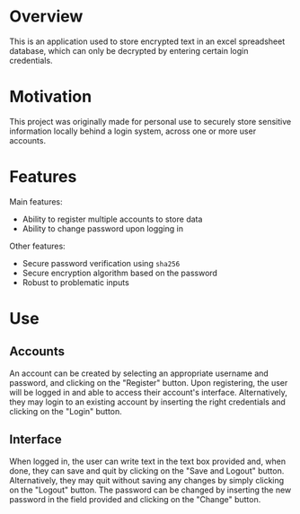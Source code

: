 # Overview

This is an application used to store encrypted text in an excel spreadsheet database, which can only be decrypted by entering certain login credentials.

# Motivation

This project was originally made for personal use to securely store sensitive information locally behind a login system, across one or more user accounts.

# Features

Main features:

* Ability to register multiple accounts to store data
* Ability to change password upon logging in

Other features:

* Secure password verification using ``sha256``
* Secure encryption algorithm based on the password
* Robust to problematic inputs

# Use

## Accounts

An account can be created by selecting an appropriate username and password, and clicking on the "Register" button. Upon registering, the user will be logged in and able to access their account's interface. Alternatively, they may login to an existing account by inserting the right credentials and clicking on the "Login" button.

## Interface

When logged in, the user can write text in the text box provided and, when done, they can save and quit by clicking on the "Save and Logout" button. Alternatively, they may quit without saving any changes by simply clicking on the "Logout" button. The password can be changed by inserting the new password in the field provided and clicking on the "Change" button.